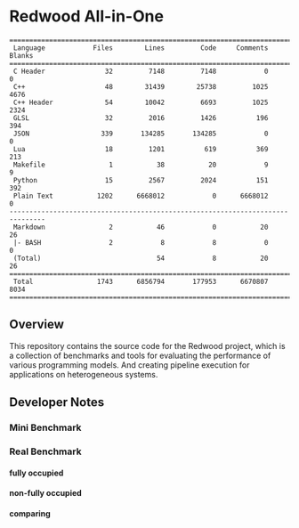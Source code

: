 # Redwood All-in-One

```
===============================================================================
 Language            Files        Lines         Code     Comments       Blanks
===============================================================================
 C Header               32         7148         7148            0            0
 C++                    48        31439        25738         1025         4676
 C++ Header             54        10042         6693         1025         2324
 GLSL                   32         2016         1426          196          394
 JSON                  339       134285       134285            0            0
 Lua                    18         1201          619          369          213
 Makefile                1           38           20            9            9
 Python                 15         2567         2024          151          392
 Plain Text           1202      6668012            0      6668012            0
-------------------------------------------------------------------------------
 Markdown                2           46            0           20           26
 |- BASH                 2            8            8            0            0
 (Total)                             54            8           20           26
===============================================================================
 Total                1743      6856794       177953      6670807         8034
===============================================================================
```

## Overview

This repository contains the source code for the Redwood project, which is a collection of benchmarks and tools for evaluating the performance of various programming models. And creating pipeline execution for applications on heterogeneous systems. 


## Developer Notes

### Mini Benchmark

### Real Benchmark

#### fully occupied

#### non-fully occupied

#### comparing

